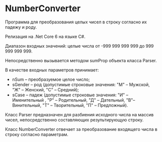 # NumberConverter

<p>Программа для преобразования целых чисел в строку согласно их падежу и роду.</p>

<p>Релизация на .Net Core 6 на языке C#.</p>

<p>Диапазон входных значений: целые числа от -999 999 999 999 до 999 999 999 999.</p>

<p>Непосредственно вызывается методом sumProp объекта класса Parser.</p>
<p>В качестве входных параметров принимает:</p>
<ul>
<li>nSum – преобразуемое целое число;</li>
<li>sGender – род (допустимые строковые значения: "М" – Мужской, "Ж" – Женский, "С" – Средний);</li>
<li>sCase – падеж (допустимые строковые значения: "И" – Именительный , "Р" – Родительный, "Д" – Дательный, "В"– Винительный, "Т" – Творительный, "П" – Предложный).</li>
</ul>

<p>Класс Parser предназначен для разбиения исходного числа на массив чисел, непосредственно составляющих результирующую строку.</p>

<p>Класс NumberConverter отвечает за преобразование входящего числа в строку согласно параметрам.</p>
